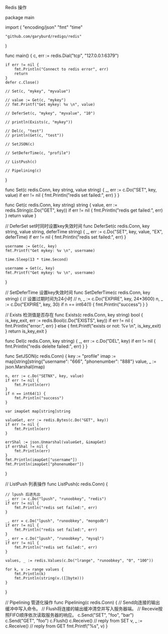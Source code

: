 Redis 操作

package main

import (
	"encoding/json"
	"fmt"
	"time"

	"github.com/garyburd/redigo/redis"
)

func main() {
	c, err := redis.Dial("tcp", "127.0.0.1:6379")

	if err != nil {
		fmt.Println("Connect to redis error", err)
		return
	}
	defer c.Close()

	// Set(c, "mykey", "myvalue")

	// value := Get(c, "mykey")
	// fmt.Printf("Get mykey: %v \n", value)

	// DeferSet(c, "mykey", "myvalue", "10")

	// println(Exists(c, "mykey"))

	// Del(c, "test")
	// println(Get(c, "test"))

	// SetJSON(c)

	// SetDeferTime(c, "profile")

	// ListPush(c)

	// Pipelining(c)
}

func Set(c redis.Conn, key string, value string) {
	_, err := c.Do("SET", key, value)
	if err != nil {
		fmt.Println("redis set failed:", err)
	}
}

func Get(c redis.Conn, key string) string {
	value, err := redis.String(c.Do("GET", key))
	if err != nil {
		fmt.Println("redis get failed:", err)
	}
	return value
}

// DeferSet set时同时设置key失效时间
func DeferSet(c redis.Conn, key string, value string, deferTime string) {
	_, err := c.Do("SET", key, value, "EX", deferTime)
	if err != nil {
		fmt.Println("redis set failed:", err)
	}

	username := Get(c, key)
	fmt.Printf("Get mykey: %v \n", username)

	time.Sleep(13 * time.Second)

	username = Get(c, key)
	fmt.Printf("Get mykey: %v \n", username)
}

// SetDeferTime 设置key失效时间
func SetDeferTime(c redis.Conn, key string) {
	// 设置过期时间为24小时
	// n, _ := c.Do("EXPIRE", key, 24*3600)
	n, _ := c.Do("EXPIRE", key, 30)
	if n == int64(1) {
		fmt.Println("success")
	}
}

// Exists 检测值是否存在
func Exists(c redis.Conn, key string) bool {
	is_key_exit, err := redis.Bool(c.Do("EXISTS", key))
	if err != nil {
		fmt.Println("error:", err)
	} else {
		fmt.Printf("exists or not: %v \n", is_key_exit)
	}
	return is_key_exit
}

func Del(c redis.Conn, key string) {
	_, err := c.Do("DEL", key)
	if err != nil {
		fmt.Println("redis delelte failed:", err)
	}
}

func SetJSON(c redis.Conn) {
	key := "profile"
	imap := map[string]string{"username": "666", "phonenumber": "888"}
	value, _ := json.Marshal(imap)

	n, err := c.Do("SETNX", key, value)
	if err != nil {
		fmt.Println(err)
	}
	if n == int64(1) {
		fmt.Println("success")
	}

	var imapGet map[string]string

	valueGet, err := redis.Bytes(c.Do("GET", key))
	if err != nil {
		fmt.Println(err)
	}

	errShal := json.Unmarshal(valueGet, &imapGet)
	if errShal != nil {
		fmt.Println(err)
	}
	fmt.Println(imapGet["username"])
	fmt.Println(imapGet["phonenumber"])
}

// ListPush 列表操作
func ListPush(c redis.Conn) {

	// lpush 后进先出
	_, err := c.Do("lpush", "runoobkey", "redis")
	if err != nil {
		fmt.Println("redis set failed:", err)
	}

	_, err = c.Do("lpush", "runoobkey", "mongodb")
	if err != nil {
		fmt.Println("redis set failed:", err)
	}
	_, err = c.Do("lpush", "runoobkey", "mysql")
	if err != nil {
		fmt.Println("redis set failed:", err)
	}

	values, _ := redis.Values(c.Do("lrange", "runoobkey", "0", "100"))

	for k, v := range values {
		fmt.Println(k)
		fmt.Println(string(v.([]byte)))
	}
}

// Pipelining 管道化操作
func Pipelining(c redis.Conn) {
	// Send向连接的输出缓冲中写入命令。
	// Flush将连接的输出缓冲清空并写入服务器端。
	// Recevie按照FIFO顺序依次读取服务器的响应。
	c.Send("SET", "foo", "bar")
	c.Send("GET", "foo")
	c.Flush()
	c.Receive()         // reply from SET
	v, _ := c.Receive() // reply from GET
	fmt.Printf("%s", v)
}
